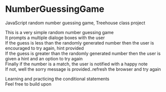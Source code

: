 # NumberGuessingGame
JavaScript random number guessing game, Treehouse class project <br>

This is a very simple random number guessing game <br>
It prompts a multiple dialoge boxes with the user <br>
If the guess is less than the randomly generated number then the user is encouraged to try again, hint provided <br>
If the guess is greater than the randomly generated number then the user is given a hint and an option to try again <br>
Finally if the number is a match, the user is notified with a happy note <br>
If not, well the sorry message is provided..refresh the browser and try again <br>

Learning and practicing the conditional statements <br> 
Feel free to build upon 
